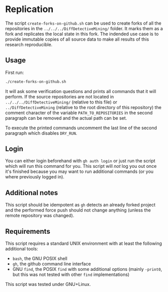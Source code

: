 # Replication

The script `create-forks-on-github.sh` can be used to create forks of all the
repositories in the `../../../DiffDetectiveMining/` folder. It marks them as a
fork and replicates the local state in this fork. The indended use case is to
provide immutable copies of all source data to make all results of this research
reproducible.

## Usage
First run:
```bash
./create-forks-on-github.sh
```

It will ask some verification questions and prints all commands that it will
perform. If the source repositories are not located in
`../../../DiffDetectiveMining/` (relative to this file) or
`../DiffDetectiveMining` (relative to the root directory of this repository) the
comment character of the variable `PATH_TO_REPOSITORIES` in the second paragraph
can be removed and the actual path can be set.

To execute the printed commands uncomment the last line of the second paragraph
which disables `DRY_RUN`.

## Login
You can either login beforehand with `gh auth login` or just run the script
which will run this command for you. This script will *not* log you out once
it's finished because you may want to run additional commands (or you where
previously logged in).

## Additional notes
This script should be idempotent as `gh` detects an already forked project and
the performed force push should not change anything (unless the remote
repository was changed).

## Requirements
This script requires a standard UNIX environment with at least the following
additional tools:
- `bash`, the GNU POSIX shell
- `gh`, the github command line interface
- GNU `find`, the POSIX `find` with some additional options (mainly `-print0`,
  but this was not tested with other `find` implementations)

This script was tested under GNU+Linux.
